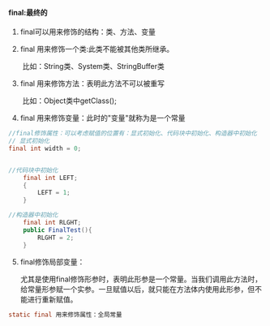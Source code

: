 #### final:最终的

1. final可以用来修饰的结构：类、方法、变量

2. final 用来修饰一个类:此类不能被其他类所继承。

   ​	比如：String类、System类、StringBuffer类

3. final 用来修饰方法：表明此方法不可以被重写

   ​	比如：Object类中getClass();

4. final 用来修饰变量：此时的"变量"就称为是一个常量

```java
//final修饰属性：可以考虑赋值的位置有：显式初始化、代码块中初始化、构造器中初始化
// 显式初始化
final int width = 0;


//代码块中初始化
    final int LEFT;
    {
        LEFT = 1;
    }

//构造器中初始化
    final int RLGHT;
    public FinalTest(){
        RLGHT = 2;
    }

```

5. final修饰局部变量：

   尤其是使用final修饰形参时，表明此形参是一个常量。当我们调用此方法时，给常量形参赋一个实参。一旦赋值以后，就只能在方法体内使用此形参，但不能进行重新赋值。

```java
static final 用来修饰属性：全局常量
```









